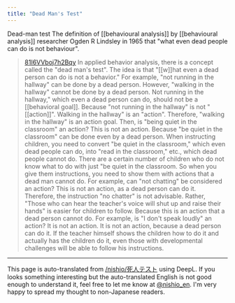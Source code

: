 ```yaml
---
title: "Dead Man's Test"
---
```


Dead-man test
The definition of [[behavioural analysis]] by [[behavioural analysis]] researcher Ogden R Lindsley in 1965 that "what even dead people can do is not behaviour".

> [81I6VVboj7h2Bqy](https://twitter.com/81I6VVboj7h2Bqy/status/1667893285883621376) In applied behavior analysis, there is a concept called the "dead man's test". The idea is that "[[w]]hat even a dead person can do is not a behavior." For example, "not running in the hallway" can be done by a dead person. However, "walking in the hallway" cannot be done by a dead person. Not running in the hallway," which even a dead person can do, should not be a [[behavioral goal]].
>  Because "not running in the hallway" is not "[[action]]". Walking in the hallway" is an "action". Therefore, "walking in the hallway" is an action goal. Then, is "being quiet in the classroom" an action? This is not an action. Because "be quiet in the classroom" can be done even by a dead person.
>  When instructing children, you need to convert "be quiet in the classroom," which even dead people can do, into "read in the classroom," etc., which dead people cannot do. There are a certain number of children who do not know what to do with just "be quiet in the classroom. So when you give them instructions, you need to show them with actions that a dead man cannot do.
>  For example, can "not chatting" be considered an action? This is not an action, as a dead person can do it. Therefore, the instruction "no chatter" is not advisable. Rather, "Those who can hear the teacher's voice will shut up and raise their hands" is easier for children to follow. Because this is an action that a dead person cannot do.
>  For example, is "I don't speak loudly" an action? It is not an action. It is not an action, because a dead person can do it. If the teacher himself shows the children how to do it and actually has the children do it, even those with developmental challenges will be able to follow his instructions.

---
This page is auto-translated from [/nishio/死人テスト](https://scrapbox.io/nishio/死人テスト) using DeepL. If you looks something interesting but the auto-translated English is not good enough to understand it, feel free to let me know at [@nishio_en](https://twitter.com/nishio_en). I'm very happy to spread my thought to non-Japanese readers.